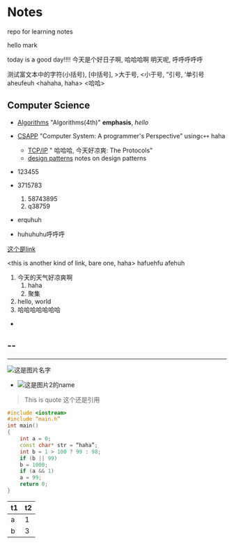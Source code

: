 # Notes

repo for learning notes

hello mark

today is a good day!!!!
今天是个好日子啊, 哈哈哈啊
明天呢, 呼呼呼呼呼

测试富文本中的字符(小括号), [中括号], >大于号, <小于号, “引号,  ‘单引号
aheufeuh <jfiaefiah>  <hahaha, haha> <哈哈>

## Computer Science  
- [Algorithms](./algorithms.md) "Algorithms(4th)" **emphasis**, *hello*
- [CSAPP](./csapp.md) "Computer System: A programmer's Perspective" using`c++` haha
    - [TCP/IP](./tcpip.md) " 哈哈哈, 今天好凉爽: The Protocols"
    - [design patterns](./designPattern.md) notes on design patterns

- 123455
- 3715783
	1. 58743895
	2. q38759
- erquhuh
- huhuhuhu呼呼呼

[这个是link](这个是link的address)

<this is another kind of link, bare one, haha>
hafuehfu <kkkkkk> afehuh

1. 今天的天气好凉爽啊
    1. haha
    2. 聚集
2. hello, world
3. 哈哈哈哈哈哈哈
-
--
---
----

![这是图片名字](这是图片的地址)
- ![这是图片2的name](这是图片2的地址)

> This is quote
> 这个还是引用

``` c++
#include <iostream>
#include “main.h”
int main()
{
    int a = 0;
    const char* str = “haha”;
    int b = 1 > 100 ? 99 : 98;
    if (b || 99)
  	b = 1000;
    if (a && 1)
	a = 99;
    return 0;
}
```

| t1 | t2 |
| -- | -- |
| a  | 1  |
| b  | 3  |